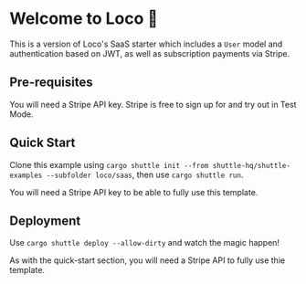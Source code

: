 # Welcome to Loco :train:

This is a version of Loco's SaaS starter which includes a `User` model and authentication based on JWT, as well as subscription payments via Stripe.

## Pre-requisites
You will need a Stripe API key. Stripe is free to sign up for and try out in Test Mode.

## Quick Start

Clone this example using `cargo shuttle init --from shuttle-hq/shuttle-examples --subfolder loco/saas`, then use `cargo shuttle run`.

You will need a Stripe API key to be able to fully use this template.

## Deployment

Use `cargo shuttle deploy --allow-dirty` and watch the magic happen!

As with the quick-start section, you will need a Stripe API to fully use thie template.
